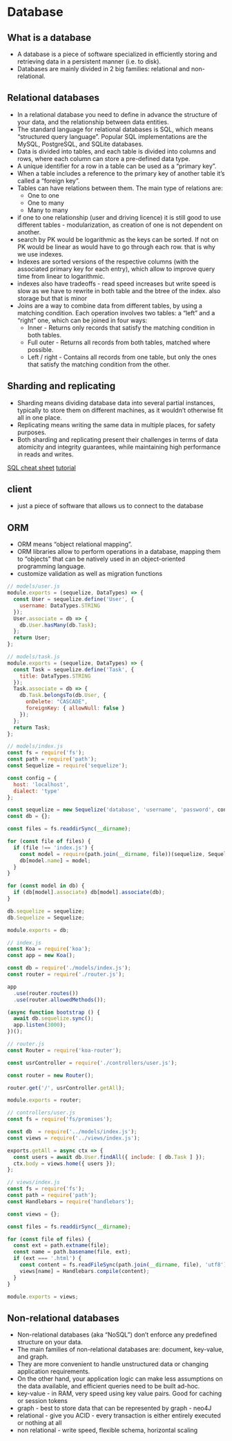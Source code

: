 # Database
## What is a database
- A database is a piece of software specialized in efficiently storing and retrieving data in a persistent manner (i.e. to disk).
- Databases are mainly divided in 2 big families: relational and non-relational.
## Relational databases
- In a relational database you need to define in advance the structure of your data, and the relationship between data entities.
- The standard language for relational databases is SQL, which means “structured query language”. Popular SQL implementations are the MySQL, PostgreSQL, and SQLite databases.
- Data is divided into tables, and each table is divided into columns and rows, where each column can store a pre-defined data type.
- A unique identifier for a row in a table can be used as a “primary key”.
- When a table includes a reference to the primary key of another table it’s called a “foreign key”.
- Tables can have relations between them. The main type of relations are:
  - One to one
  - One to many
  - Many to many
- if one to one relationship (user and driving licence) it is still good to use different tables - modularization, as creation of one is not dependent on another.
- search by PK would be logarithmic as the keys can be sorted. If not on PK would be linear as would have to go through each row. that is why we use indexes.
- Indexes are sorted versions of the respective columns (with the associated primary key for each entry), which allow to improve query time from linear to logarithmic.
- indexes also have tradeoffs - read speed increases but write speed is slow as we have to rewrite in both table and the btree of the index. also storage but that is minor
- Joins are a way to combine data from different tables, by using a matching condition. Each operation involves two tables: a “left” and a “right” one, which can be joined in four ways:
  - Inner - Returns only records that satisfy the matching condition in both tables.
  - Full outer - Returns all records from both tables, matched where possible.
  - Left / right - Contains all records from one table, but only the ones that satisfy the matching condition from the other.

## Sharding and replicating
- Sharding means dividing database data into several partial instances, typically to store them on different machines, as it wouldn’t otherwise fit all in one place.
- Replicating means writing the same data in multiple places, for safety purposes.
- Both sharding and replicating present their challenges in terms of data atomicity and integrity guarantees, while maintaining high performance in reads and writes.

[SQL cheat sheet](https://learnsql.com/blog/sql-basics-cheat-sheet/sql-basics-cheat-sheet-a4.pdf)
[tutorial](https://sqlbolt.com/)

## client
- just a piece of software that allows us to connect to the database

## ORM
- ORM means “object relational mapping”.
- ORM libraries allow to perform operations in a database, mapping them to “objects” that can be natively used in an object-oriented programming language.
- customize validation as well as migration functions
```javascript
// models/user.js
module.exports = (sequelize, DataTypes) => {
  const User = sequelize.define('User', {
    username: DataTypes.STRING
  });
  User.associate = db => {
    db.User.hasMany(db.Task);
  };
  return User;
};
```
```javascript
// models/task.js
module.exports = (sequelize, DataTypes) => {
  const Task = sequelize.define('Task', {
    title: DataTypes.STRING
  });
  Task.associate = db => {
    db.Task.belongsTo(db.User, {
      onDelete: "CASCADE",
      foreignKey: { allowNull: false }
    });
  };
  return Task;
};
```

```javascript
// models/index.js
const fs = require('fs');
const path = require('path');
const Sequelize = require('sequelize');

const config = {
  host: 'localhost',
  dialect: 'type'
};

const sequelize = new Sequelize('database', 'username', 'password', config);
const db = {};

const files = fs.readdirSync(__dirname);

for (const file of files) {
  if (file !== 'index.js') {
    const model = require(path.join(__dirname, file))(sequelize, Sequelize.DataTypes);
    db[model.name] = model;
  }
}

for (const model in db) {
  if (db[model].associate) db[model].associate(db);
}

db.sequelize = sequelize;
db.Sequelize = Sequelize;

module.exports = db;
```

```javascript
// index.js
const Koa = require('koa');
const app = new Koa();

const db = require('./models/index.js');
const router = require('./router.js');

app
  .use(router.routes())
  .use(router.allowedMethods());

(async function bootstrap () {
  await db.sequelize.sync();
  app.listen(3000);
})();
```
```javascript
// router.js
const Router = require('koa-router');

const usrController = require('./controllers/user.js');

const router = new Router();

router.get('/', usrController.getAll);

module.exports = router;
```
```javascript
// controllers/user.js
const fs = require('fs/promises');

const db  = require('../models/index.js');
const views = require('../views/index.js');

exports.getAll = async ctx => {
  const users = await db.User.findAll({ include: [ db.Task ] });
  ctx.body = views.home({ users });
};
```
```javascript
// views/index.js
const fs = require('fs');
const path = require('path');
const Handlebars = require('handlebars');

const views = {};

const files = fs.readdirSync(__dirname);

for (const file of files) {
  const ext = path.extname(file);
  const name = path.basename(file, ext);
  if (ext === '.html') {
    const content = fs.readFileSync(path.join(__dirname, file), 'utf8');
    views[name] = Handlebars.compile(content);
  }
}

module.exports = views;
```


## Non-relational databases
- Non-relational databases (aka “NoSQL”) don’t enforce any predefined structure on your data.
- The main families of non-relational databases are: document, key-value, and graph.
- They are more convenient to handle unstructured data or changing application requirements.
- On the other hand, your application logic can make less assumptions on the data available, and efficient queries need to be built ad-hoc.
- key-value - in RAM, very speed using key value pairs. Good for caching or session tokens
- graph - best to store data that can be represented by graph - neo4J
- relational - give you ACID - every transaction is either entirely executed or nothing at all
- non relational - write speed, flexible schema, horizontal scaling